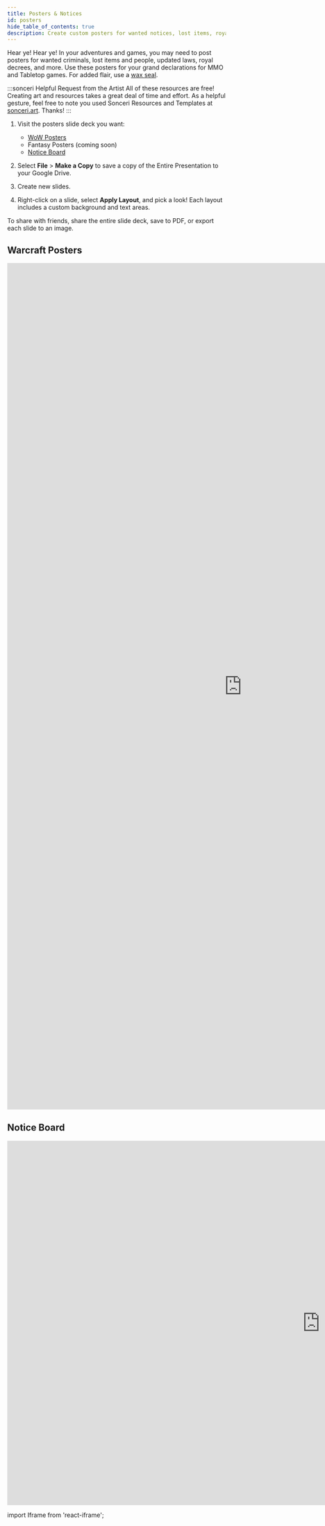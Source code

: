 ```yaml
---
title: Posters & Notices
id: posters
hide_table_of_contents: true
description: Create custom posters for wanted notices, lost items, royal decrees! Great resource for quest and notice boards.
---
```


Hear ye! Hear ye! In your adventures and games, you may need to post posters for wanted criminals, lost items and people, updated laws, royal decrees, and more. Use these posters for your grand declarations for MMO and Tabletop games. For added flair, use a [wax seal](wax-seals.md).

:::sonceri Helpful Request from the Artist
All of these resources are free! Creating art and resources takes a great deal of time and effort. As a helpful gesture, feel free to note you used Sonceri Resources and Templates at [sonceri.art](https://sonceri.art/). Thanks!
:::

1. Visit the posters slide deck you want:

    * [WoW Posters](https://docs.google.com/presentation/d/1Rn8zLogMT0OJ2Pim-k7b0IYYeSaQzP-meftyg8LyEJ4)
    * Fantasy Posters (coming soon)
    * [Notice Board](https://docs.google.com/presentation/d/1IfuA0JOp2-Nesk-yjCtS0t4wGgTmDaMtdaCnfleqAXM/edit#slide=id.gf1426ce14e_0_37)

2. Select **File** > **Make a Copy** to save a copy of the Entire Presentation to your Google Drive.
3. Create new slides.
4. Right-click on a slide, select **Apply Layout**, and pick a look! Each layout includes a custom background and text areas.

To share with friends, share the entire slide deck, save to PDF, or export each slide to an image.

<div className='responsive-tall-google-slides'>

## Warcraft Posters

<iframe src="https://docs.google.com/presentation/d/e/2PACX-1vSWik6ya9qwCV17G_MqJu1blTzR--mHX2fXF8ToTZIQziZp6Dl3ZF-M_bHuVFmr5L9q2SGeCV1BThNS/embed?start=false&loop=false&delayms=3000" frameborder="0" width="1080" height="1949" allowFullScreen="true" mozallowFullScreen="true" webkitallowFullScreen="true"></iframe>

</div>

## Notice Board

<div className='responsive-google-slides'>

<iframe src="https://docs.google.com/presentation/d/e/2PACX-1vS-kxyh4UV8m9u__Io7IJiZvZKjawFTomi9uS1EHGlyQiUA49XjewY769NxEfq_IfAxR8QxW32BtLr8/embed?start=false&loop=false&delayms=3000" frameborder="0" width="1440" height="839" allowFullScreen="true" mozallowFullScreen="true" webkitallowFullScreen="true"></iframe>

</div>

import Iframe from 'react-iframe';